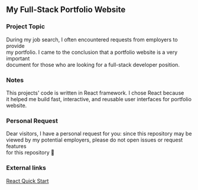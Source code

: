 ## My Full-Stack Portfolio Website

### Project Topic

During my job search, I often encountered requests from employers to provide <br/>
my portfolio. I came to the conclusion that a portfolio website is a very important <br/>
document for those who are looking for a full-stack developer position.

### Notes

This projects' code is written in React framework. I chose React because <br/>
it helped me build fast, interactive, and reusable user interfaces for portfolio <br/>
website. 

### Personal Request

Dear visitors, I have a personal request for you: since this repository may be <br/>
viewed by my potential employers, please do not open issues or request features <br/>
for this repository 🙏

### External links

[React Quick Start](https://react.dev/learn)


